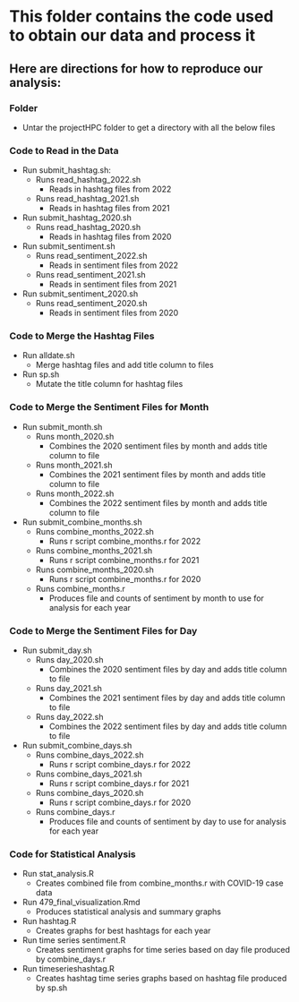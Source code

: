 # This folder contains the code used to obtain our data and process it
## Here are directions for how to reproduce our analysis:
### Folder
- Untar the projectHPC folder to get a directory with all the below files
### Code to Read in the Data
- Run submit_hashtag.sh:
  - Runs read_hashtag_2022.sh 
    - Reads in hashtag files from 2022
  - Runs read_hashtag_2021.sh
    - Reads in hashtag files from 2021
- Run submit_hashtag_2020.sh
  - Runs read_hashtag_2020.sh
    - Reads in hashtag files from 2020
- Run submit_sentiment.sh
  - Runs read_sentiment_2022.sh
    - Reads in sentiment files from 2022
  - Runs read_sentiment_2021.sh
    - Reads in sentiment files from 2021
- Run submit_sentiment_2020.sh
  - Runs read_sentiment_2020.sh
    - Reads in sentiment files from 2020
### Code to Merge the Hashtag Files
- Run alldate.sh
  - Merge hashtag files and add title column to files
- Run sp.sh
  - Mutate the title column for hashtag files 
### Code to Merge the Sentiment Files for Month
- Run submit_month.sh
   - Runs month_2020.sh
     - Combines the 2020 sentiment files by month and adds title column to file
   - Runs month_2021.sh
     - Combines the 2021 sentiment files by month and adds title column to file
   - Runs month_2022.sh
     - Combines the 2022 sentiment files by month and adds title column to file
- Run submit_combine_months.sh
  - Runs combine_months_2022.sh
    - Runs r script combine_months.r for 2022
  - Runs combine_months_2021.sh
    - Runs r script combine_months.r for 2021
  - Runs combine_months_2020.sh
    - Runs r script combine_months.r for 2020
  - Runs combine_months.r
    - Produces file and counts of sentiment by month to use for analysis for each year
### Code to Merge the Sentiment Files for Day
- Run submit_day.sh
   - Runs day_2020.sh
     - Combines the 2020 sentiment files by day and adds title column to file
   - Runs day_2021.sh
     - Combines the 2021 sentiment files by day and adds title column to file
   - Runs day_2022.sh
     - Combines the 2022 sentiment files by day and adds title column to file
- Run submit_combine_days.sh
  - Runs combine_days_2022.sh
    - Runs r script combine_days.r for 2022
  - Runs combine_days_2021.sh
    - Runs r script combine_days.r for 2021
  - Runs combine_days_2020.sh
    - Runs r script combine_days.r for 2020
  - Runs combine_days.r
    - Produces file and counts of sentiment by day to use for analysis for each year
### Code for Statistical Analysis
- Run stat_analysis.R
  - Creates combined file from combine_months.r with COVID-19 case data
- Run 479_final_visualization.Rmd
  - Produces statistical analysis and summary graphs
- Run hashtag.R
  - Creates graphs for best hashtags for each year
- Run time series sentiment.R
  - Creates sentiment graphs for time series based on day file produced by combine_days.r
- Run timeserieshashtag.R
  - Creates hashtag time series graphs based on hashtag file produced by sp.sh

